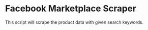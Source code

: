 # Facebook Marketplace Scraper
This script will scrape the product data with given search keywords.
